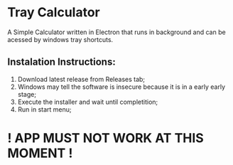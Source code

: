 # Tray Calculator

A Simple Calculator written in Electron that runs in background and can be acessed by windows tray shortcuts.

## Instalation Instructions:
1. Download latest release from Releases tab;
2. Windows may tell the software is insecure because it is in a early early stage;
3. Execute the installer and wait until completition;
4. Run in start menu;

# ! APP MUST NOT WORK AT THIS MOMENT !
